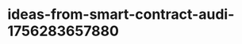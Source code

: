 # ideas-from-smart-contract-audi-1756283657880
```json [ { "title": "Smart Contract Vulnerability Scanner", "description": "أداة تعتمد على الذكاء الاصطناعي لتحليل عقود الذكاء الاصطناعي واكتشاف الثغرات الأمنية المحتملة.", "mvp_plan": "إنشاء واجهة مستخدم بسيطة تسمح للمستخدمين بتحميل عقودهم الذكية. استخدام مكتبة تحليل العقود من GitHub لتحديد الثغرات الشائعة وتقديم تقرير بسيط." }, { "title": "Re...
